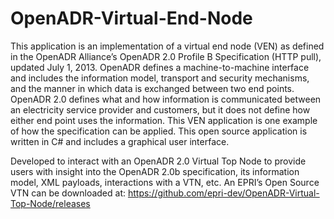 # OpenADR-Virtual-End-Node
This application is an implementation of a virtual end node (VEN) as defined in the OpenADR Alliance’s OpenADR 2.0 Profile B Specification (HTTP pull), updated July 1, 2013. OpenADR defines a machine-to-machine interface and includes the information model, transport and security mechanisms, and the manner in which data is exchanged between two end points. OpenADR 2.0 defines what and how information is communicated between an electricity service provider and customers, but it does not define how either end point uses the information. This VEN application is one example of how the specification can be applied. This open source application is written in C# and includes a graphical user interface.

Developed to interact with an OpenADR 2.0 Virtual Top Node to provide users with insight into the OpenADR 2.0b specification, its information model, XML payloads, interactions with a VTN, etc. An EPRI’s Open Source VTN can be downloaded at: https://github.com/epri-dev/OpenADR-Virtual-Top-Node/releases
